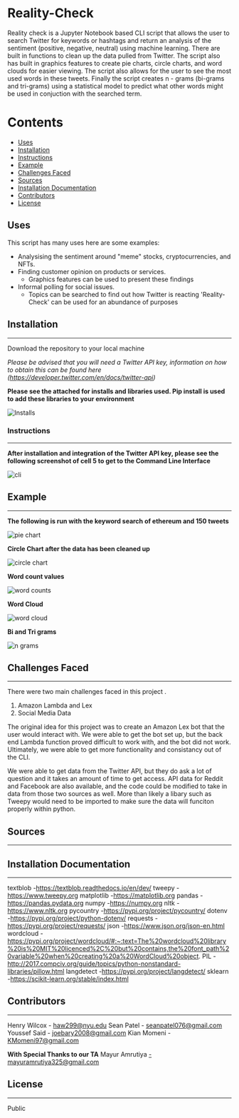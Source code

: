 # Reality-Check 



Reality check is a Jupyter Notebook based CLI script that allows the user to search Twitter for keywords or hashtags and return an analysis of the sentiment (positive, negative, neutral) using machine learning. There are built in functions to clean up the data pulled from Twitter. The script also has built in graphics features to create pie charts, circle charts, and word clouds for easier viewing. The script also allows for the user to see the most used words in these tweets. Finally the script creates n - grams (bi-grams and tri-grams) using a statistical model to predict what other words might be used in conjuction with the searched term.

Contents
========

 * [Uses](#Uses)
 * [Installation](#installation)
 * [Instructions](#Instructions)
 * [Example](#Example)
 * [Challenges Faced](#challenges-faced)
 * [Sources](#sources)
 * [Installation Documentation](#installation-documentation)
 * [Contributors](#contributors)
 * [License](#license)

## Uses

This script has many uses here are some examples:

+ Analysising the sentiment around "meme" stocks, cryptocurrencies, and NFTs.
+ Finding customer opinion on products or services.
  + Graphics features can be used to present these findings   
+ Informal polling for social issues.
  + Topics can be searched to find out how Twitter is reacting 
'Reality-Check' can be used for an abundance of purposes

## Installation
---
Download the repository to your local machine

*Please be advised that you will need a Twitter API key, information on how to obtain this can be found here (https://developer.twitter.com/en/docs/twitter-api)*

**Please see the attached for installs and libraries used. Pip install is used to add these libraries to your environment**

![Installs](https://github.com/joebary/Project-two_Team-4/blob/e179c0d7974d8110efcdd5d9a6f0c514481cd9f7/Images/installs.png)


### Instructions
---
**After installation and integration of the Twitter API key, please see the following screenshot of cell 5 to get to the Command Line Interface**

![cli](https://github.com/joebary/Project-two_Team-4/blob/e179c0d7974d8110efcdd5d9a6f0c514481cd9f7/Images/cli%20cell.png)


## Example
---

**The following is run with the keyword search of ethereum and 150 tweets**

![pie chart](https://github.com/joebary/Project-two_Team-4/blob/e179c0d7974d8110efcdd5d9a6f0c514481cd9f7/Images/pie%20chart.png)


**Circle Chart after the data has been cleaned up** 

![circle chart](https://github.com/joebary/Project-two_Team-4/blob/e179c0d7974d8110efcdd5d9a6f0c514481cd9f7/Images/circl%20chart.png)


**Word count values**

![word counts](https://github.com/joebary/Project-two_Team-4/blob/e179c0d7974d8110efcdd5d9a6f0c514481cd9f7/Images/word%20counts.png)


**Word Cloud**

![word cloud](https://github.com/joebary/Project-two_Team-4/blob/e179c0d7974d8110efcdd5d9a6f0c514481cd9f7/Images/word%20cloud.png)


**Bi and Tri grams**

![n grams](https://github.com/joebary/Project-two_Team-4/blob/e179c0d7974d8110efcdd5d9a6f0c514481cd9f7/Images/n%20grams.png)

## Challenges Faced
---
There were two main challenges faced in this project .

1. Amazon Lambda and Lex
2. Social Media Data

The original idea for this project was to create an Amazon Lex bot that the user would interact with. We were able to get the bot set up, but the back end Lambda function proved difficult to work with, and the bot did not work. Ultimately, we were able to get more functionality and consistancy out of the CLI.


We were able to get data from the Twitter API, but they do ask a lot of question and it takes an amount of time to get access. API data for Reddit and Facebook are also available, and the code could be modified to take in data from those two sources as well. More than likely a libary such as Tweepy would need to be imported to make sure the data will funciton properly within python.




## Sources
---



## Installation Documentation
---
textblob -https://textblob.readthedocs.io/en/dev/
tweepy -https://www.tweepy.org
matplotlib -https://matplotlib.org
pandas -https://pandas.pydata.org
numpy -https://numpy.org
nltk -https://www.nltk.org
pycountry -https://pypi.org/project/pycountry/
dotenv -https://pypi.org/project/python-dotenv/
requests -https://pypi.org/project/requests/
json  -https://www.json.org/json-en.html
wordcloud -https://pypi.org/project/wordcloud/#:~:text=The%20wordcloud%20library%20is%20MIT%20licenced%2C%20but%20contains,the%20font_path%20variable%20when%20creating%20a%20WordCloud%20object.
PIL -http://2017.compciv.org/guide/topics/python-nonstandard-libraries/pillow.html
langdetect -https://pypi.org/project/langdetect/
sklearn -https://scikit-learn.org/stable/index.html

## Contributors
---
Henry Wilcox - haw299@nyu.edu
Sean Patel - seanpatel076@gmail.com
Youssef Said - joebary2008@gmail.com
Kian Momeni - KMomeni97@gmail.com

**With Special Thanks to our TA**
Mayur Amrutiya -mayuramrutiya325@gmail.com


## License
---
Public 
